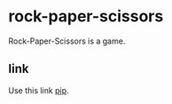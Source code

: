 # rock-paper-scissors

Rock-Paper-Scissors is a game.

## link

Use this link [pip](https://github.com/namhai923/rock-paper-scissors.git).

